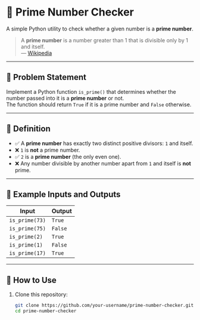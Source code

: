 # 🧮 Prime Number Checker

A simple Python utility to check whether a given number is a **prime number**.

> A **prime number** is a number greater than 1 that is divisible only by 1 and itself.  
> — [Wikipedia](https://en.wikipedia.org/wiki/Prime_number)

---

## 📌 Problem Statement

Implement a Python function `is_prime()` that determines whether the number passed into it is a **prime number** or not.  
The function should return `True` if it is a prime number and `False` otherwise.

---

## 🧠 Definition

- ✅ A **prime number** has exactly two distinct positive divisors: `1` and itself.
- ❌ `1` is **not** a prime number.
- ✅ `2` is a **prime number** (the only even one).
- ❌ Any number divisible by another number apart from `1` and itself is **not** prime.

---

## 🧪 Example Inputs and Outputs

| Input        | Output |
|--------------|--------|
| `is_prime(73)` | `True` |
| `is_prime(75)` | `False` |
| `is_prime(2)`  | `True` |
| `is_prime(1)`  | `False` |
| `is_prime(17)` | `True` |

---

## 🚀 How to Use

1. Clone this repository:
   ```bash
   git clone https://github.com/your-username/prime-number-checker.git
   cd prime-number-checker
